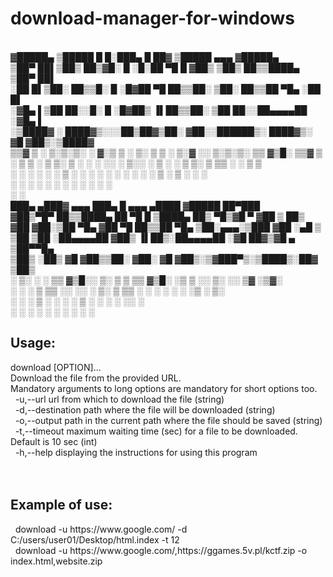 # download-manager-for-windows

<br>
 ▓█████▄ ▒█████ █ █░███▄ █ ██▓ ▒█████ ▄▄▄ ▓█████▄ <br>
 ▒██▀ ██▌▒██▒ ██▒▓█░ █ ░█░██ ▀█ █ ▓██▒ ▒██▒ ██▒▒████▄ ▒██▀ ██▌<br>
 ░██ █▌▒██░ ██▒▒█░ █ ░█▓██ ▀█ ██▒▒██░ ▒██░ ██▒▒██ ▀█▄ ░██ █▌<br>
 ░▓█▄ ▌▒██ ██░░█░ █ ░█▓██▒ ▐▌██▒▒██░ ▒██ ██░░██▄▄▄▄██ ░▓█▄ ▌<br>
 ░▒████▓ ░ ████▓▒░░░██▒██▓▒██░ ▓██░░██████▒░ ████▓▒░ ▓█ ▓██▒░▒████▓ <br>
 ▒▒▓ ▒ ░ ▒░▒░▒░ ░ ▓░▒ ▒ ░ ▒░ ▒ ▒ ░ ▒░▓ ░░ ▒░▒░▒░ ▒▒ ▓▒█░ ▒▒▓ ▒ <br>
 ░ ▒ ▒ ░ ▒ ▒░ ▒ ░ ░ ░ ░░ ░ ▒░░ ░ ▒ ░ ░ ▒ ▒░ ▒ ▒▒ ░ ░ ▒ ▒ <br>
 ░ ░ ░ ░ ░ ░ ▒ ░ ░ ░ ░ ░ ░ ░ ░ ░ ░ ▒ ░ ▒ ░ ░ ░ <br>
 ░ ░ ░ ░ ░ ░ ░ ░ ░ ░ ░ ░ <br>
 ░ ░ <br>
 ███▄ ▄███▓ ▄▄▄ ███▄ █ ▄▄▄ ▄████ ▓█████ ██▀███ <br>
 ▓██▒▀█▀ ██▒▒████▄ ██ ▀█ █ ▒████▄ ██▒ ▀█▒▓█ ▀ ▓██ ▒ ██▒ <br>
 ▓██ ▓██░▒██ ▀█▄ ▓██ ▀█ ██▒▒██ ▀█▄ ▒██░▄▄▄░▒███ ▓██ ░▄█ ▒ <br>
 ▒██ ▒██ ░██▄▄▄▄██ ▓██▒ ▐▌██▒░██▄▄▄▄██ ░▓█ ██▓▒▓█ ▄ ▒██▀▀█▄ <br>
 ▒██▒ ░██▒ ▓█ ▓██▒▒██░ ▓██░ ▓█ ▓██▒░▒▓███▀▒░▒████▒░██▓ ▒██▒ <br>
 ░ ▒░ ░ ░ ▒▒ ▓▒█░░ ▒░ ▒ ▒ ▒▒ ▓▒█░ ░▒ ▒ ░░ ▒░ ░░ ▒▓ ░▒▓░ <br>
 ░ ░ ░ ▒ ▒▒ ░░ ░░ ░ ▒░ ▒ ▒▒ ░ ░ ░ ░ ░ ░ ░▒ ░ ▒░ <br>
 ░ ░ ░ ▒ ░ ░ ░ ░ ▒ ░ ░ ░ ░ ░░ ░ <br>
 ░ ░ ░ ░ ░ ░ ░ ░ ░ ░ <br>


<h2>Usage:</h2> download [OPTION]... <br /> 
Download the file from the provided URL. <br /> 
Mandatory arguments to long options are mandatory for short options too. <br /> 
&nbsp; -u,--url                    url from which to download the file (string) <br /> 
   &nbsp; -d,--destination            path where the file will be downloaded (string) <br /> 
   &nbsp; -o,--output                 path in the current path where the file should be saved (string) <br /> 
   &nbsp; -t,--timeout                maximum waiting time (sec) for a file to be downloaded. Default is 10 sec (int) <br /> 
   &nbsp; -h,--help                   displaying the instructions for using this program <br /> 
 <br />  <br /> 
<h2>Example of use: </h2>
   &nbsp; download -u https://www.google.com/ -d C:/users/user01/Desktop/html.index -t 12 <br /> 
   &nbsp; download -u https://www.google.com/,https://ggames.5v.pl/kctf.zip -o index.html,website.zip <br /> 